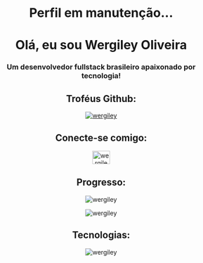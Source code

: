 <div align="center">
<h1>Perfil em manutenção...</h1>
<h1 align="center">Olá, eu sou Wergiley Oliveira</h1>
<h3 align="center">Um desenvolvedor fullstack brasileiro apaixonado por tecnologia!</h3>


<h2>Troféus Github:</h2>
<p><a href= "https://github.com/ryo-ma/github-profile-trophy"><img src="https://github-profile-trophy.vercel.app/?username=wergiley" alt="wergiley" /></a></p>


<h2>Conecte-se comigo:</h2>
<p><a href="https://instagram.com/wergileyoliveira" target="blank"><img align="center" src="https://raw.githubusercontent.com/rahuldkjain/github-profile-readme-generator /master/src/images/icons/Social/instagram.svg" alt="wergileyoliveira" height="30" width="40" /></a>
</p>



<h2>Progresso:</h2>
<p><img align="center" src="https://github-readme-stats.vercel.app/api?username=wergiley&show_icons=true&locale=en" alt="wergiley" /></p>
<p><img align="center" src="https://github-readme-streak-stats.herokuapp.com/?user=wergiley&" alt="wergiley" /></p>



<h2>Tecnologias:</h2>
<p><img src="https://github-readme-stats.vercel.app/api/top-langs?username=wergiley&show_icons=true&locale=en&layout=compact" alt="wergiley" /></p>

</div>
